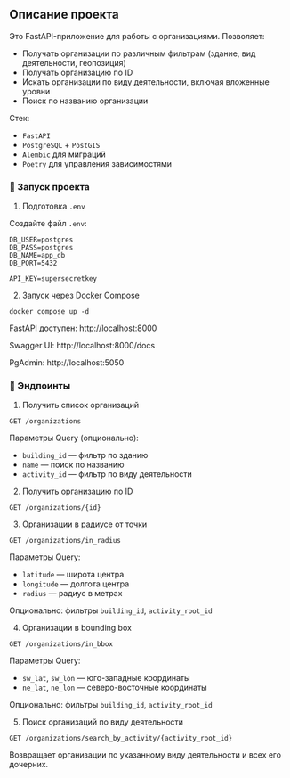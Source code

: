 ## Описание проекта

Это FastAPI-приложение для работы с организациями.
Позволяет:

- Получать организации по различным фильтрам (здание, вид деятельности, геопозиция)
- Получать организацию по ID
- Искать организации по виду деятельности, включая вложенные уровни
- Поиск по названию организации

Стек:

- `FastAPI`
- `PostgreSQL` + `PostGIS`
- `Alembic` для миграций
- `Poetry` для управления зависимостями

### 🚀 Запуск проекта

1. Подготовка `.env`

Создайте файл `.env`:
```dotenv
DB_USER=postgres
DB_PASS=postgres
DB_NAME=app_db
DB_PORT=5432

API_KEY=supersecretkey
```

2. Запуск через Docker Compose

```commandline
docker compose up -d
```

FastAPI доступен: http://localhost:8000

Swagger UI: http://localhost:8000/docs

PgAdmin: http://localhost:5050

### 📑 Эндпоинты

1. Получить список организаций

```http request
GET /organizations
```

Параметры Query (опционально):

- `building_id` — фильтр по зданию
- `name` — поиск по названию
- `activity_id` — фильтр по виду деятельности


2. Получить организацию по ID

```http request
GET /organizations/{id}
```

3. Организации в радиусе от точки

```http request
GET /organizations/in_radius
```
Параметры Query:

- `latitude` — широта центра
- `longitude` — долгота центра
- `radius` — радиус в метрах

Опционально: фильтры `building_id`, `activity_root_id`

4. Организации в bounding box

```http request
GET /organizations/in_bbox
```

Параметры Query:

- `sw_lat`, `sw_lon` — юго-западные координаты
- `ne_lat`, `ne_lon` — северо-восточные координаты

Опционально: фильтры `building_id`, `activity_root_id`

5. Поиск организаций по виду деятельности

```http request
GET /organizations/search_by_activity/{activity_root_id}
```

Возвращает организации по указанному виду деятельности и всех его дочерних.

